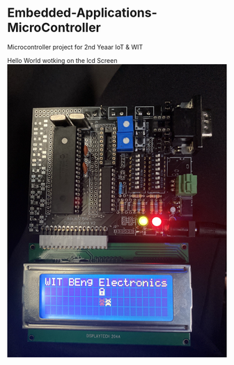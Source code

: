 # Embedded-Applications-MicroController
Microcontroller project for 2nd Yeaar IoT &amp; WIT


Hello World wotking on the lcd Screen
<img src="picController.jpg" alt="Microcontroller V2">
